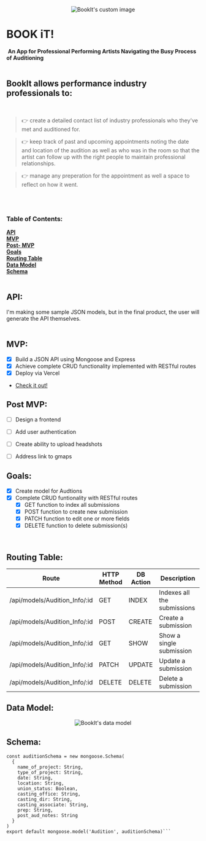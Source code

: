 <p align="center">
  <img src="https://user-images.githubusercontent.com/123023398/221219765-2fb1ffcd-f91a-46c5-87e3-581fdf2eb0af.png?raw=true" alt="BookIt's custom image"/>
</p>

<strong>BOOK iT!</strong>
======

 <strong>An App for Professional Performing Artists Navigating the Busy Process of Auditioning</strong> 
<br>
<br>
## <strong>BookIt</strong> allows performance industry professionals to:

<br>

>👉 create a detailed contact list of industry professionals who they've met and auditioned for. <br>

>👉 keep track of past and upcoming appointments noting the date and location of the audition as well as who was in the room so that the artist can follow up with the right people to maintain professional relationships. <br>

>👉 manage any preperation for the appointment as well a space to reflect on how it went.
<br>
<br>


### Table of Contents:
**[API](#api)**<br>
**[MVP](#mvp)**<br>
**[Post- MVP](#post-mvp)**<br>
**[Goals](#goals)**<br>
**[Routing Table](#routing-table)**<br>
**[Data Model](#data-model)**<br>
**[Schema](#schema)**<br>
<br>

## API: 

I'm making some sample JSON models, but in the final product, the user will generate the API themselves.
<br>
<br>

## MVP:

- [x] Build a JSON API using Mongoose and Express
- [x] Achieve complete CRUD functionality implemented with RESTful routes
- [x] Deploy via Vercel 
- [Check it out!](https://booked-it.vercel.app/)


## Post MVP:

- [ ] Design a frontend
- [ ] Add user authentication
- [ ] Create ability to upload headshots
- [ ] Address link to gmaps 


## Goals:

- [x] Create model for Audtions
- [x] Complete CRUD funtionality with RESTful routes
  - [x] GET function to index all submissions
  - [x] POST function to create new submission
  - [x] PATCH function to edit one or more fields
  - [x] DELETE function to delete submission(s)
  
<br>

## Routing Table:

| Route                         | HTTP Method | DB Action | Description                 |
| ----------------------------- | ----------- | --------- | --------------------------- |
| /api/models/Audition_Info/:id | GET         | INDEX     | Indexes all the submissions |
| /api/models/Audition_Info/:id | POST        | CREATE    | Create a submission         |
| /api/models/Audition_Info/:id | GET         | SHOW      | Show a single submission    |
| /api/models/Audition_Info/:id | PATCH       | UPDATE    | Update a submission         |
| /api/models/Audition_Info/:id | DELETE      | DELETE    | Delete a submission         |
## Data Model:

<p align="center">

<img src="https://github.com/richardsaudek/Booked.it1/blob/046c00cc8e7a508a5b381a0f9c8a87718730de91/project2%20wire.png?raw=true" alt="BookIt's data model"/>
</p>

## Schema:



```var s = "JavaScript syntax highlighting";
const auditionSchema = new mongoose.Schema(
  {
    name_of_project: String,
    type_of_project: String,
    date: String,
    location: String,
    union_status: Boolean,
    casting_office: String,
    casting_dir: String,
    casting_associate: String,
    prep: String,
    post_aud_notes: String
  }
)
export default mongoose.model('Audition', auditionSchema)```



